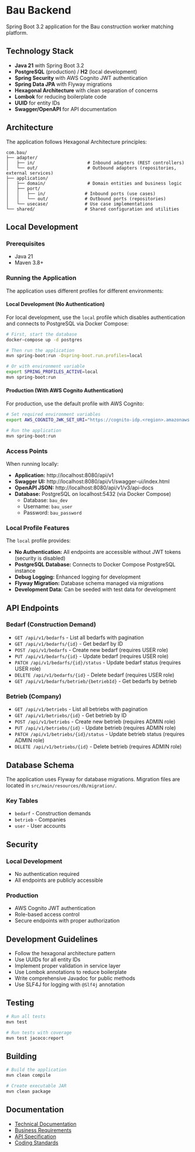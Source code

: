 # Bau Backend

Spring Boot 3.2 application for the Bau construction worker matching platform.

## Technology Stack

- **Java 21** with Spring Boot 3.2
- **PostgreSQL** (production) / **H2** (local development)
- **Spring Security** with AWS Cognito JWT authentication
- **Spring Data JPA** with Flyway migrations
- **Hexagonal Architecture** with clean separation of concerns
- **Lombok** for reducing boilerplate code
- **UUID** for entity IDs
- **Swagger/OpenAPI** for API documentation

## Architecture

The application follows Hexagonal Architecture principles:

```
com.bau/
├── adapter/
│   ├── in/                    # Inbound adapters (REST controllers)
│   └── out/                   # Outbound adapters (repositories, external services)
├── application/
│   ├── domain/                # Domain entities and business logic
│   ├── port/
│   │   ├── in/               # Inbound ports (use cases)
│   │   └── out/              # Outbound ports (repositories)
│   └── usecase/              # Use case implementations
└── shared/                   # Shared configuration and utilities
```

## Local Development

### Prerequisites

- Java 21
- Maven 3.8+

### Running the Application

The application uses different profiles for different environments:

#### Local Development (No Authentication)

For local development, use the `local` profile which disables authentication and connects to PostgreSQL via Docker Compose:

```bash
# First, start the database
docker-compose up -d postgres

# Then run the application
mvn spring-boot:run -Dspring-boot.run.profiles=local

# Or with environment variable
export SPRING_PROFILES_ACTIVE=local
mvn spring-boot:run
```

#### Production (With AWS Cognito Authentication)

For production, use the default profile with AWS Cognito:

```bash
# Set required environment variables
export AWS_COGNITO_JWK_SET_URI="https://cognito-idp.<region>.amazonaws.com/<userPoolId>/.well-known/jwks.json"

# Run the application
mvn spring-boot:run
```

### Access Points

When running locally:

- **Application:** http://localhost:8080/api/v1
- **Swagger UI:** http://localhost:8080/api/v1/swagger-ui/index.html
- **OpenAPI JSON:** http://localhost:8080/api/v1/v3/api-docs
- **Database:** PostgreSQL on localhost:5432 (via Docker Compose)
  - Database: `bau_dev`
  - Username: `bau_user`
  - Password: `bau_password`

### Local Profile Features

The `local` profile provides:

- **No Authentication:** All endpoints are accessible without JWT tokens (security is disabled)
- **PostgreSQL Database:** Connects to Docker Compose PostgreSQL instance
- **Debug Logging:** Enhanced logging for development
- **Flyway Migration:** Database schema managed via migrations
- **Development Data:** Can be seeded with test data for development

## API Endpoints

### Bedarf (Construction Demand)

- `GET /api/v1/bedarfs` - List all bedarfs with pagination
- `GET /api/v1/bedarfs/{id}` - Get bedarf by ID
- `POST /api/v1/bedarfs` - Create new bedarf (requires USER role)
- `PUT /api/v1/bedarfs/{id}` - Update bedarf (requires USER role)
- `PATCH /api/v1/bedarfs/{id}/status` - Update bedarf status (requires USER role)
- `DELETE /api/v1/bedarfs/{id}` - Delete bedarf (requires USER role)
- `GET /api/v1/bedarfs/betrieb/{betriebId}` - Get bedarfs by betrieb

### Betrieb (Company)

- `GET /api/v1/betriebs` - List all betriebs with pagination
- `GET /api/v1/betriebs/{id}` - Get betrieb by ID
- `POST /api/v1/betriebs` - Create new betrieb (requires ADMIN role)
- `PUT /api/v1/betriebs/{id}` - Update betrieb (requires ADMIN role)
- `PATCH /api/v1/betriebs/{id}/status` - Update betrieb status (requires ADMIN role)
- `DELETE /api/v1/betriebs/{id}` - Delete betrieb (requires ADMIN role)

## Database Schema

The application uses Flyway for database migrations. Migration files are located in `src/main/resources/db/migration/`.

### Key Tables

- `bedarf` - Construction demands
- `betrieb` - Companies
- `user` - User accounts

## Security

### Local Development
- No authentication required
- All endpoints are publicly accessible

### Production
- AWS Cognito JWT authentication
- Role-based access control
- Secure endpoints with proper authorization

## Development Guidelines

- Follow the hexagonal architecture pattern
- Use UUIDs for all entity IDs
- Implement proper validation in service layer
- Use Lombok annotations to reduce boilerplate
- Write comprehensive Javadoc for public methods
- Use SLF4J for logging with `@Slf4j` annotation

## Testing

```bash
# Run all tests
mvn test

# Run tests with coverage
mvn test jacoco:report
```

## Building

```bash
# Build the application
mvn clean compile

# Create executable JAR
mvn clean package
```

## Documentation

- [Technical Documentation](../doc/tech/README.md)
- [Business Requirements](../doc/fach/fachlich.md)
- [API Specification](../api/README.md)
- [Coding Standards](../doc/tech/08-cross-cutting-concepts/coding-standards.md) 